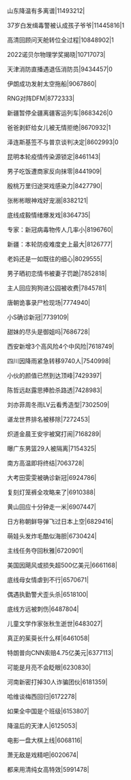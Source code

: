 山东降温有多离谱|11493212|

37岁白发缉毒警被认成孩子爷爷|11445816|1

高清回顾问天舱转位全过程|10848902|1

2022诺贝尔物理学奖揭晓|10717073|

天津消防直播遇退伍消防员|9434457|0

伊朗成功发射太空拖船|9067860|

RNG对阵DFM|8772333|

新疆暂停全疆离疆客运列车|8683426|0

爸爸剥虾给女儿被无情拒绝|8670932|1

泽连斯基签不与普京谈判决定|8602993|0

昆明本轮疫情传染源锁定|8461143|

男子吃饭遭商家反向抹零|8441909|

殷桃万里归途哭戏感染力|8427790|

张彬彬眼神戏好宠溺|8382121|

底线成毅情绪爆发戏|8364735|

专家：新冠病毒物传人几率小|8196760|

新疆：本轮防疫难度史上最大|8126777|

老妈还是一如既往的细心|8029555|

男子晒初恋情书被妻子罚跪|7852818|

主人回应狗狗进公园被收费|7845781|

唐朝诡事录尸检现场|7774940|

小S确诊新冠|7739109|

甜妹的尽头是御姐吗|7686728|

西安新增3个高风险4个中风险|7618749|

四川因降雨紧急转移9740人|7540998|

小伙的颜值已然到达顶峰|7429397|

陈哲远赵露思捧脸杀路透|7428983|

刘亦菲周冬雨LV云看秀造型|7302509|

谌龙世界排名被移除|7272453|

炽道金晨王安宇被窝打闹|7168289|

曝广东男篮29人被隔离|7154325|

南方高温即将终结|7063728|

大考田雯雯被确诊新冠|6924786|

复刻灯笼裤全攻略来了|6910388|

黄山回应十分钟走一米|6907447|

日方称朝鲜导弹飞过日本上空|6829416|

萌娃头发炸毛酷似海胆|6730424|

主线任务夺回秋雅|6720901|

美国因飓风或损失超500亿美元|6661168|

底线母女情虐到不行|6570671|

偶遇执勤警犬歪头杀|6518100|

底线方远被刺伤|6487804|

儿童文学作家张秋生逝世|6483027|

真正的茱萸长什么样|6461058|

特朗普向CNN索赔4.75亿美元|6377113|

可能是月亮不会眨眼|6230830|

河南新密打掉30人诈骗团伙|6181359|

哈维谈梅西回归|6172278|

如果全中国是个班级|6153807|

降温后的天津人|6125053|

电影一盘大棋上线|6068116|

萧无敌是戏精吧|6020674|

都来用清纯女高特效|5991478|

